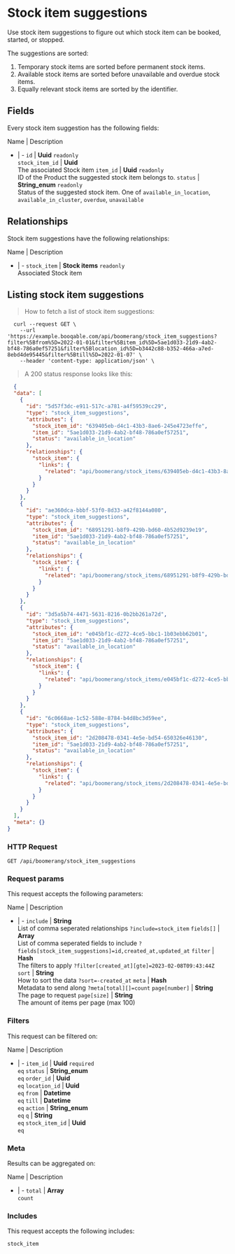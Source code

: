 # Stock item suggestions

Use stock item suggestions to figure out which stock item can be booked,
started, or stopped.

The suggestions are sorted:
  1. Temporary stock items are sorted before permanent stock items.
  2. Available stock items are sorted before unavailable and overdue stock items.
  3. Equally relevant stock items are sorted by the identifier.

## Fields
Every stock item suggestion has the following fields:

Name | Description
- | -
`id` | **Uuid** `readonly`<br>
`stock_item_id` | **Uuid** <br>The associated Stock item
`item_id` | **Uuid** `readonly`<br>ID of the Product the suggested stock item belongs to.
`status` | **String_enum** `readonly`<br>Status of the suggested stock item. One of `available_in_location`, `available_in_cluster`, `overdue`, `unavailable` 


## Relationships
Stock item suggestions have the following relationships:

Name | Description
- | -
`stock_item` | **Stock items** `readonly`<br>Associated Stock item


## Listing stock item suggestions



> How to fetch a list of stock item suggestions:

```shell
  curl --request GET \
    --url 'https://example.booqable.com/api/boomerang/stock_item_suggestions?filter%5Bfrom%5D=2022-01-01&filter%5Bitem_id%5D=5ae1d033-21d9-4ab2-bf48-786a0ef57251&filter%5Blocation_id%5D=b3442c88-b352-466a-a7ed-8ebd4de95445&filter%5Btill%5D=2022-01-07' \
    --header 'content-type: application/json' \
```

> A 200 status response looks like this:

```json
  {
  "data": [
    {
      "id": "5d57f3dc-e911-517c-a781-a4f59539cc29",
      "type": "stock_item_suggestions",
      "attributes": {
        "stock_item_id": "639405eb-d4c1-43b3-8ae6-245e4723effe",
        "item_id": "5ae1d033-21d9-4ab2-bf48-786a0ef57251",
        "status": "available_in_location"
      },
      "relationships": {
        "stock_item": {
          "links": {
            "related": "api/boomerang/stock_items/639405eb-d4c1-43b3-8ae6-245e4723effe"
          }
        }
      }
    },
    {
      "id": "ae360dca-bbbf-53f0-8d33-a42f8144a080",
      "type": "stock_item_suggestions",
      "attributes": {
        "stock_item_id": "68951291-b8f9-429b-bd60-4b52d9239e19",
        "item_id": "5ae1d033-21d9-4ab2-bf48-786a0ef57251",
        "status": "available_in_location"
      },
      "relationships": {
        "stock_item": {
          "links": {
            "related": "api/boomerang/stock_items/68951291-b8f9-429b-bd60-4b52d9239e19"
          }
        }
      }
    },
    {
      "id": "3d5a5b74-4471-5631-8216-0b2bb261a72d",
      "type": "stock_item_suggestions",
      "attributes": {
        "stock_item_id": "e045bf1c-d272-4ce5-bbc1-1b03ebb62b01",
        "item_id": "5ae1d033-21d9-4ab2-bf48-786a0ef57251",
        "status": "available_in_location"
      },
      "relationships": {
        "stock_item": {
          "links": {
            "related": "api/boomerang/stock_items/e045bf1c-d272-4ce5-bbc1-1b03ebb62b01"
          }
        }
      }
    },
    {
      "id": "6c0668ae-1c52-588e-8784-b4d8bc3d59ee",
      "type": "stock_item_suggestions",
      "attributes": {
        "stock_item_id": "2d208478-0341-4e5e-bd54-650326e46130",
        "item_id": "5ae1d033-21d9-4ab2-bf48-786a0ef57251",
        "status": "available_in_location"
      },
      "relationships": {
        "stock_item": {
          "links": {
            "related": "api/boomerang/stock_items/2d208478-0341-4e5e-bd54-650326e46130"
          }
        }
      }
    }
  ],
  "meta": {}
}
```

### HTTP Request

`GET /api/boomerang/stock_item_suggestions`

### Request params

This request accepts the following parameters:

Name | Description
- | -
`include` | **String** <br>List of comma seperated relationships `?include=stock_item`
`fields[]` | **Array** <br>List of comma seperated fields to include `?fields[stock_item_suggestions]=id,created_at,updated_at`
`filter` | **Hash** <br>The filters to apply `?filter[created_at][gte]=2023-02-08T09:43:44Z`
`sort` | **String** <br>How to sort the data `?sort=-created_at`
`meta` | **Hash** <br>Metadata to send along `?meta[total][]=count`
`page[number]` | **String** <br>The page to request
`page[size]` | **String** <br>The amount of items per page (max 100)


### Filters

This request can be filtered on:

Name | Description
- | -
`item_id` | **Uuid** `required`<br>`eq`
`status` | **String_enum** <br>`eq`
`order_id` | **Uuid** <br>`eq`
`location_id` | **Uuid** <br>`eq`
`from` | **Datetime** <br>`eq`
`till` | **Datetime** <br>`eq`
`action` | **String_enum** <br>`eq`
`q` | **String** <br>`eq`
`stock_item_id` | **Uuid** <br>`eq`


### Meta

Results can be aggregated on:

Name | Description
- | -
`total` | **Array** <br>`count`


### Includes

This request accepts the following includes:

`stock_item`





